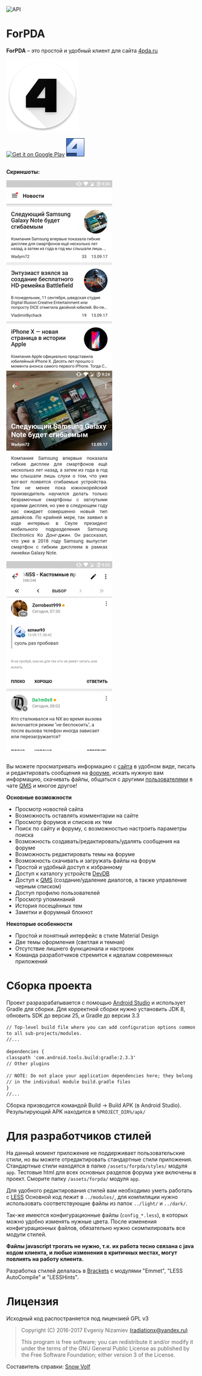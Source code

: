 ![API](https://img.shields.io/badge/API-19%2B-blue.svg?style=flat)
# ForPDA #

**ForPDA** – это простой и удобный клиент для сайта [4pda.ru](http://4pda.ru/)

<a href="http://4pda.ru/forum/index.php?showtopic=820313" target="_blank"><img src="https://raw.githubusercontent.com/RadiationX/ForPDA/master/gh_res/logo.png" height="192px" alt="Логотип ForPDA" /></a>

<a href="https://play.google.com/store/apps/details?id=ru.forpdateam.forpda"><img alt="Get it on Google Play" src="https://play.google.com/intl/ru_ru/badges/images/apps/ru-play-badge.png" height="48px"/></a>
<a href="http://4pda.ru/forum/index.php?showtopic=820313" target="_blank"><img src="https://raw.githubusercontent.com/RadiationX/ForPDA/master/gh_res/icon_4pda.png" height="48px" alt="Тема на форуме 4PDA" /></a>

##
**Скриншоты:**

![](https://raw.githubusercontent.com/RadiationX/ForPDA/master/gh_res/screen1.png)![](https://raw.githubusercontent.com/RadiationX/ForPDA/master/gh_res/screen2.png)![](https://raw.githubusercontent.com/RadiationX/ForPDA/master/gh_res/screen3.png)
##

Вы можете просматривать информацию с [сайта](http://4pda.ru/) в удобном виде, писать и редактировать сообщения на [форуме](http://4pda.ru/forum/index.php?act=idx), искать нужную вам информацию, скачивать файлы, общаться с другими [пользователями](http://4pda.ru/forum/index.php?act=Members) в чате [QMS](http://4pda.ru/forum/index.php?act=qms&code=no) и многое другое! 

**Основные возможности**

- Просмотр новостей сайта
- Возможность оставлять комментарии на сайте
- Просмотр форумов и списков их тем
- Поиск по сайту и форуму, с возможностью настроить параметры поиска
- Возможность создавать/редактировать/удалять сообщения на форуме
- Возможность редактировать темы на форуме
- Возможность скачивать и загружать файлы на форум
- Простой и удобный доступ к избранному
- Доступ к каталогу устройств [DevDB](http://4pda.ru/devdb)
- Доступ к [QMS](http://4pda.ru/forum/index.php?act=qms&code=no) (создание/удаление диалогов, а также управление черным списком)
- Доступ профилю пользователей
- Просмотр упоминаний
- История посещённых тем
- Заметки и форумный блокнот

**Некоторые особенности**

- Простой и понятный интерфейс в стиле Material Design
- Две темы оформления (светлая и темная)
- Отсутствие лишнего функционала и настроек
- Команда разработчиков стремится к идеалам современных приложений

##
# Сборка проекта #
Проект разразрабатывается с помощью [Android Studio](https://developer.android.com/studio/index.html) и использует Gradle для сборки. Для корректной сборки нужно установить JDK 8, обновить SDK до версии 25, и Gradle до версии 3.3

    // Top-level build file where you can add configuration options common to all sub-projects/modules.
    //...
    
    dependencies {
    classpath 'com.android.tools.build:gradle:2.3.3'
    // Other plugins
    
    // NOTE: Do not place your application dependencies here; they belong
    // in the individual module build.gradle files
    }
    //...

Сборка призводится командой Build -> Build APK (в Android Studio). Результирующий APK находится в `%PROJECT_DIR%/apk/`

# Для разработчиков стилей #
На данный момент приложение не поддерживает пользовательские стили, но вы можете отредактировать стандартные стили приложения. Стандартные стили находятся в папке `/assets/forpda/styles/`  модуля `app`.
Тестовые html для всех основных разделов форума уже включены в проект. Сморите папку `/assets/forpda/`  модуля `app`.

Для удобного редактирования стилей вам необходимо уметь работать с [LESS](http://lesscss.org/)
Основной код лежит в `../modules/`, для компиляции нужно использовать соответствующие файлы из папок `../light/` и `../dark/`.

Так-же имеются конфигурационные файлы (`config_*.less`), в которых можно удобно изменять нужные цвета. После изменения конфигурационных файлов, обязательно нужно скомпилировать все модули стилей.

**Файлы javascript трогать не нужно, т.к. их работа тесно связана с java кодом клиента, и любые изменения в критичных местах, могут повлиять на работу клиента.**

Разработка стилей делалась в [Brackets](http://brackets.io/) с модулями "Emmet", "LESS AutoCompile" и "LESSHints".

# Лицензия #
Исходный код распостраняется под лицензией GPL v3

> Copyright (C) 2016-2017  Evgeniy Nizamiev [(radiationx@yandex.ru)](mailto:radiationx@yandex.ru)
> 
> This program is free software; you can redistribute it and/or modify
> it under the terms of the GNU General Public License as published by
> the Free Software Foundation; either version 3 of the License.


Составитель справки: [Snow Volf](https://github.com/SnowVolf)
